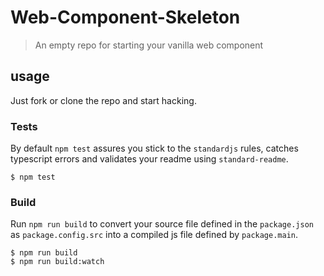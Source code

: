 # Web-Component-Skeleton

> An empty repo for starting your vanilla web component

## usage
Just fork or clone the repo and start hacking.

### Tests
By default `npm test` assures you stick to the `standardjs` rules, catches typescript errors and validates your readme using `standard-readme`.

```
$ npm test
```

### Build
Run `npm run build` to convert your source file defined in the `package.json` as `package.config.src` into a compiled js file defined by `package.main`.

```
$ npm run build
$ npm run build:watch
```
